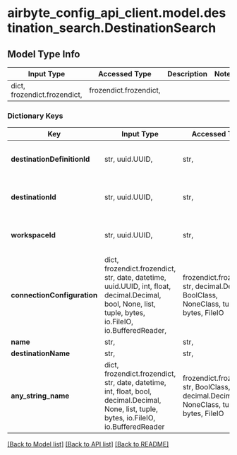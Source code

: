 # airbyte_config_api_client.model.destination_search.DestinationSearch

## Model Type Info
Input Type | Accessed Type | Description | Notes
------------ | ------------- | ------------- | -------------
dict, frozendict.frozendict,  | frozendict.frozendict,  |  | 

### Dictionary Keys
Key | Input Type | Accessed Type | Description | Notes
------------ | ------------- | ------------- | ------------- | -------------
**destinationDefinitionId** | str, uuid.UUID,  | str,  |  | [optional] value must be a uuid
**destinationId** | str, uuid.UUID,  | str,  |  | [optional] value must be a uuid
**workspaceId** | str, uuid.UUID,  | str,  |  | [optional] value must be a uuid
**connectionConfiguration** | dict, frozendict.frozendict, str, date, datetime, uuid.UUID, int, float, decimal.Decimal, bool, None, list, tuple, bytes, io.FileIO, io.BufferedReader,  | frozendict.frozendict, str, decimal.Decimal, BoolClass, NoneClass, tuple, bytes, FileIO | The values required to configure the destination. The schema for this must match the schema return by destination_definition_specifications/get for the destinationDefinition. | [optional] 
**name** | str,  | str,  |  | [optional] 
**destinationName** | str,  | str,  |  | [optional] 
**any_string_name** | dict, frozendict.frozendict, str, date, datetime, int, float, bool, decimal.Decimal, None, list, tuple, bytes, io.FileIO, io.BufferedReader | frozendict.frozendict, str, BoolClass, decimal.Decimal, NoneClass, tuple, bytes, FileIO | any string name can be used but the value must be the correct type | [optional]

[[Back to Model list]](../../README.md#documentation-for-models) [[Back to API list]](../../README.md#documentation-for-api-endpoints) [[Back to README]](../../README.md)

